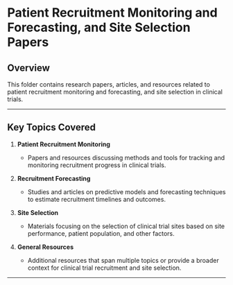 # Patient Recruitment Monitoring and Forecasting, and Site Selection Papers

## **Overview**
This folder contains research papers, articles, and resources related to patient recruitment monitoring and forecasting, and site selection in clinical trials. 

---

## **Key Topics Covered**

1. **Patient Recruitment Monitoring**  
   - Papers and resources discussing methods and tools for tracking and monitoring recruitment progress in clinical trials.

2. **Recruitment Forecasting**  
   - Studies and articles on predictive models and forecasting techniques to estimate recruitment timelines and outcomes.

3. **Site Selection**  
   - Materials focusing on the selection of clinical trial sites based on site performance, patient population, and other factors.

4. **General Resources**  
   - Additional resources that span multiple topics or provide a broader context for clinical trial recruitment and site selection.

---

